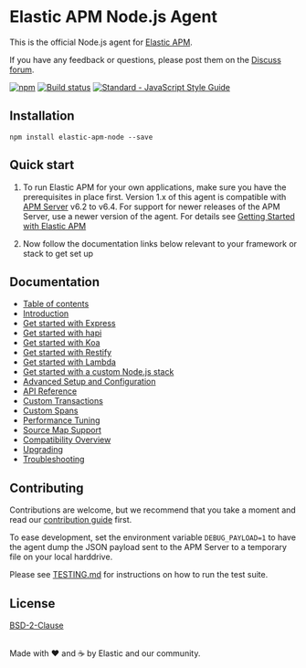 # Elastic APM Node.js Agent

This is the official Node.js agent for [Elastic APM](https://www.elastic.co/solutions/apm).

If you have any feedback or questions,
please post them on the [Discuss forum](https://discuss.elastic.co/c/apm).

[![npm](https://img.shields.io/npm/v/elastic-apm-node.svg)](https://www.npmjs.com/package/elastic-apm-node)
[![Build status](https://travis-ci.org/elastic/apm-agent-nodejs.svg?branch=1.x)](https://travis-ci.org/elastic/apm-agent-nodejs)
[![Standard - JavaScript Style Guide](https://img.shields.io/badge/code%20style-standard-brightgreen.svg?style=flat)](https://github.com/standard/standard)

## Installation

```
npm install elastic-apm-node --save
```

## Quick start

1. To run Elastic APM for your own applications,
   make sure you have the prerequisites in place first.
   Version 1.x of this agent is compatible with [APM Server](https://github.com/elastic/apm-server) v6.2 to v6.4.
   For support for newer releases of the APM Server,
   use a newer version of the agent.
   For details see [Getting Started with Elastic APM](https://www.elastic.co/guide/en/apm/get-started)

1. Now follow the documentation links below relevant to your framework or stack to get set up

## Documentation

- [Table of contents](https://www.elastic.co/guide/en/apm/agent/nodejs)
- [Introduction](https://www.elastic.co/guide/en/apm/agent/nodejs/current/intro.html)
- [Get started with Express](https://www.elastic.co/guide/en/apm/agent/nodejs/current/express.html)
- [Get started with hapi](https://www.elastic.co/guide/en/apm/agent/nodejs/current/hapi.html)
- [Get started with Koa](https://www.elastic.co/guide/en/apm/agent/nodejs/current/koa.html)
- [Get started with Restify](https://www.elastic.co/guide/en/apm/agent/nodejs/current/restify.html)
- [Get started with Lambda](https://www.elastic.co/guide/en/apm/agent/nodejs/current/lambda.html)
- [Get started with a custom Node.js stack](https://www.elastic.co/guide/en/apm/agent/nodejs/current/custom-stack.html)
- [Advanced Setup and Configuration](https://www.elastic.co/guide/en/apm/agent/nodejs/current/advanced-setup.html)
- [API Reference](https://www.elastic.co/guide/en/apm/agent/nodejs/current/api.html)
- [Custom Transactions](https://www.elastic.co/guide/en/apm/agent/nodejs/current/custom-transactions.html)
- [Custom Spans](https://www.elastic.co/guide/en/apm/agent/nodejs/current/custom-spans.html)
- [Performance Tuning](https://www.elastic.co/guide/en/apm/agent/nodejs/current/performance-tuning.html)
- [Source Map Support](https://www.elastic.co/guide/en/apm/agent/nodejs/current/source-maps.html)
- [Compatibility Overview](https://www.elastic.co/guide/en/apm/agent/nodejs/current/compatibility.html)
- [Upgrading](https://www.elastic.co/guide/en/apm/agent/nodejs/current/upgrading.html)
- [Troubleshooting](https://www.elastic.co/guide/en/apm/agent/nodejs/current/troubleshooting.html)

## Contributing

Contributions are welcome,
but we recommend that you take a moment and read our [contribution guide](CONTRIBUTING.md) first.

To ease development,
set the environment variable `DEBUG_PAYLOAD=1` to have the agent dump the JSON payload sent to the APM Server to a temporary file on your local harddrive.

Please see [TESTING.md](TESTING.md) for instructions on how to run the test suite.

## License

[BSD-2-Clause](LICENSE)

<br>Made with ♥️ and ☕️ by Elastic and our community.
